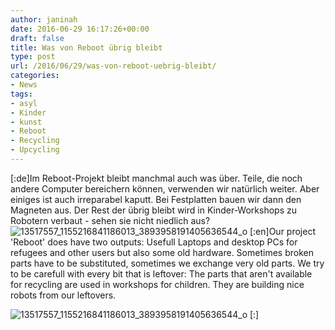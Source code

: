 ```yaml
---
author: janinah
date: 2016-06-29 16:17:26+00:00
draft: false
title: Was von Reboot übrig bleibt
type: post
url: /2016/06/29/was-von-reboot-uebrig-bleibt/
categories:
- News
tags:
- asyl
- Kinder
- kunst
- Reboot
- Recycling
- Upcycling
---
```


[:de]Im Reboot-Projekt bleibt manchmal auch was über. Teile, die noch andere Computer bereichern können, verwenden wir natürlich weiter. Aber einiges ist auch irreparabel kaputt. Bei Festplatten bauen wir dann den Magneten aus. Der Rest der übrig bleibt wird in Kinder-Workshops zu Robotern verbaut - sehen sie nicht niedlich aus?![13517557_1155216841186013_3893958191405636544_o](https://www.fablab-neckar-alb.org/wp-content/uploads/2016/06/13517557_1155216841186013_3893958191405636544_o-1024x768.jpg)
[:en]Our project 'Reboot' does have two outputs: Usefull Laptops and desktop PCs for refugees and other users but also some old hardware. Sometimes broken parts have to be substituted, sometimes we exchange very old parts. We try to be carefull with every bit that is leftover: The parts that aren't available for recycling are used in workshops for children. They are building nice robots from our leftovers.

![13517557_1155216841186013_3893958191405636544_o](https://www.fablab-neckar-alb.org/wp-content/uploads/2016/06/13517557_1155216841186013_3893958191405636544_o-1024x768.jpg)
[:]
